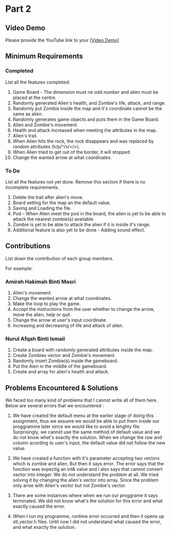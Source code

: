 # Part 2

## Video Demo

Please provide the YouTube link to your [[Video Demo](https://youtu.be/TaUYA6XiKVg)]

## Minimum Requirements

### Completed

List all the features completed.

1. Game Board - The dimension must ne odd number and alien must be placed at the centre.
2. Randomly generated Alien's health, and Zombie's life, attack, and range.
3. Randomly put Zombie inside the map and it's coordinate cannot be the same as alien.
4. Randomly generates game objects and puts them in the Game Board.
5. Alien and Zombie's movement.
6. Health and attack increased when meeting the attributes in the map.
7. Alien's trail.
8. When Alien hits the rock, the rock disappears and was replaced by random attributes (h/p/^/v/</>).
9. When Alien tried to get out of the border, it will stopped.
10. Change the wanted arrow at what coordinates.

### To Do

List all the features not yet done. Remove this section if there is no incomplete requirements.

1. Delete the trail after alien's move.
2. Board setting for the map an the default value.
3. Saving and Loading the file.
4. Pod - When Alien meet the pod in the board, the alien is yet to be able to attack the nearest zombie(s) available.
5. Zombie is yet to be able to attack the alien if it is inside it's range.
6. Additional feature is also yet to be done - Adding sound effect.

## Contributions

List down the contribution of each group members.

For example:

### Amirah Hakimah Binti Masri

1. Alien's movement.
2. Change the wanted arrow at what coordinates.
3. Make the loop to play the game.
4. Accept the instructions from the user whether to change the arrow, move the alien, help or quit.
5. Change the arrow at user's input coordinate.
6. Increasing and decreasing of life and attack of alien.

### Nurul Afqah Binti Ismail

1. Create a board with randomly generated attributes inside the map.
2. Create Zombies vector and Zombie's movement.
3. Randomly insert Zombie(s) inside the gameboard.
4. Put the Aien in the middle of the gameboard.
5. Create and array for alien's health and attack.

## Problems Encountered & Solutions

We faced too many kind of problems that I cannot write all of them here. Below are several errors that we encountered :

1. We have created the default menu at the earlier stage of doing this assignment, thus we assume we would be able to put them inside our proggramme later since we would like to avoid a lenghty file. Surprisingly, we cannot use the same method of default value and we do not know what's exactly the solution. When we change the row and column acording to user's input, the default value did not follow the new value. 

2. We have created a function with it's parameter accepting two vectors which is zombie and alien. But then it says error. The error says that the function was expectig an int& value and i also says that cannot convert vector into integer. We do not understand the problem at all. We tried solving it by changing the alien's vector into array. Since the problem only arise with Alien's vector but not Zombie's vector.

3. There are some instances where when we run our proggrame it says terminated. We did not know what's the solution for this error and what exactly caused the error.

4. When I run my programme, runtime error occurred and then it opens up stl_vector.h files. Until now I did not understand what caused the error, and what exactly the solution.

